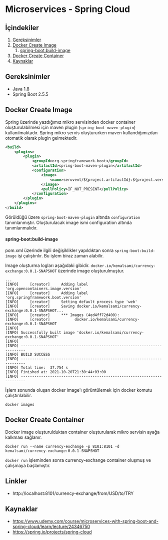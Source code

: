 # Microservices - Spring Cloud 

## İçindekiler
1. [Gereksinimler](#gereksinimler)
2. [Docker Create Image](#docker-create-image)
   1. [spring-boot:build-image](#spring-bootbuild-image)
3. [Docker Create Container](#docker-create-image)
4. [Kaynaklar](#kaynaklar)

## Gereksinimler
* Java 1.8
* Spring Boot 2.5.5


## Docker Create Image
Spring üzerinde yazdığımız mikro servisinden docker container oluşturulabilmesi için maven plugin (`spring-boot-maven-plugin`) kullanılmaktadır. 
Spring mikro servis oluştururken maven kullandığımızdan otomatik olarak plugin gelmektedir. 

```xml
<build>
    <plugins>
        <plugin>
            <groupId>org.springframework.boot</groupId>
            <artifactId>spring-boot-maven-plugin</artifactId>
            <configuration>
                <image>
                    <name>seruvent/${project.artifactId}:${project.version}</name>
                </image>
                <pullPolicy>IF_NOT_PRESENT</pullPolicy>
            </configuration>
        </plugin>
    </plugins>
</build>
```

Görüldüğü üzere `spring-boot-maven-plugin` altında `configuration` tanımlanmıştır. Oluşturulacak image ismi configuration altında tanımlanmalıdır.

#### spring-boot:build-image
pom.xml üzerinde ilgili değişiklikler yapıldıktan sonra `spring-boot:build-image` işi çalıştırılır. Bu işlem biraz zaman alabilir. 

Image oluşturma logları aşağıdaki gibidir. `docker.io/kemalsami/currency-exchange:0.0.1-SNAPSHOT` üzerinde image oluşturulmuştur.
```
...
[INFO]     [creator]     Adding label 'org.opencontainers.image.version'
[INFO]     [creator]     Adding label 'org.springframework.boot.version'
[INFO]     [creator]     Setting default process type 'web'
[INFO]     [creator]     Saving docker.io/kemalsami/currency-exchange:0.0.1-SNAPSHOT...
[INFO]     [creator]     *** Images (4ed4ff72d400):
[INFO]     [creator]           docker.io/kemalsami/currency-exchange:0.0.1-SNAPSHOT
[INFO] 
[INFO] Successfully built image 'docker.io/kemalsami/currency-exchange:0.0.1-SNAPSHOT'
[INFO] 
[INFO] ------------------------------------------------------------------------
[INFO] BUILD SUCCESS
[INFO] ------------------------------------------------------------------------
[INFO] Total time:  37.754 s
[INFO] Finished at: 2021-10-20T21:30:44+03:00
[INFO] ------------------------------------------------------------------------
```

İşlem sonunda oluşan docker image'ı görüntülemek için docker komutu çalıştırılabilir.
```shell
docker images
```

## Docker Create Container
Docker image oluşturulduktan container oluşturularak mikro servisin ayağa kalkması sağlanır.

```shell
docker run --name currency-exchange -p 8101:8101 -d kemalsami/currency-exchange:0.0.1-SNAPSHOT
```

`docker run` işleminden sonra currency-exchange container oluşmuş ve çalışmaya başlamıştır.

## Linkler 
- http://localhost:8101/currency-exchange/from/USD/to/TRY


## Kaynaklar
- https://www.udemy.com/course/microservices-with-spring-boot-and-spring-cloud/learn/lecture/24346750
- https://spring.io/projects/spring-cloud

